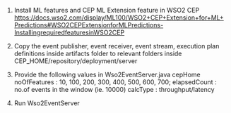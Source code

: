 1. Install ML features and CEP ML Extension feature in WSO2 CEP
   https://docs.wso2.com/display/ML100/WSO2+CEP+Extension+for+ML+Predictions#WSO2CEPExtensionforMLPredictions-InstallingrequiredfeaturesinWSO2CEP

2. Copy the event publisher, event receiver, event stream, execution plan definitions
   inside artifacts folder to relevant folders inside CEP_HOME/repository/deployment/server

3. Provide the following values in  Wso2EventServer.java
   cepHome
   noOfFeatures : 10, 100, 200, 300, 400, 500, 600, 700;
   elapsedCount : no.of events in the window (ie. 10000)
   calcType : throughput/latency

4. Run Wso2EventServer
